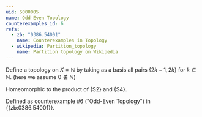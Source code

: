 ```yaml
---
uid: S000005
name: Odd-Even Topology
counterexamples_id: 6
refs:
  - zb: "0386.54001"
    name: Counterexamples in Topology
  - wikipedia: Partition_topology
    name: Partition topology on Wikipedia
---
```


Define a topology on $X = \mathbb{N}$ by taking as a basis all pairs $\{2k-1,2k\}$ for $k \in \mathbb{N}$. (here we assume $0\notin\mathbb{N}$)

Homeomorphic to the product of {S2} and {S4}.

Defined as counterexample #6 ("Odd-Even Topology")
in {{zb:0386.54001}}.

<!-- [[Proof of Topology]]
Let $X=\{\{2k-1, 2k\} | k \in \mathbb{N}\}$. Also, let $\tau = \{$Collection of all subsets, $B$, of $X\}$. Finally, let $\mathcal{B} = \{$collection of all $B\}$ Now, for any $k \in \mathbb{N}$, $\{2k-1, 2k\} \in X$. Since $B \subseteq X$, we know that for any $\{2k-1, 2k\}$ chosen, it is in an arbitrary $B$, that it is in at least one $B$. Without loss of generality, let $\{2k-1, 2k\}$ be in $B_1$ and $B_2$. Let $B_1 \cap B_2 = \{2k-1, 2k\}$. Again, without the loss of generality, let there be a $B_3$ such that $\{2k-1, 2k\} \in B_3$. This means that $B_3 \subset B_1 \cap B_2$, which is vacuously true. -->
